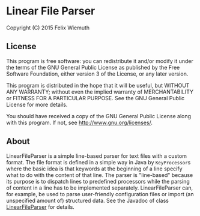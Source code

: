 Linear File Parser
==================
Copyright (C) 2015 Felix Wiemuth

License
-------

This program is free software: you can redistribute it and/or modify
it under the terms of the GNU General Public License as published by
the Free Software Foundation, either version 3 of the License, or
any later version.

This program is distributed in the hope that it will be useful,
but WITHOUT ANY WARRANTY; without even the implied warranty of
MERCHANTABILITY or FITNESS FOR A PARTICULAR PURPOSE.  See the
GNU General Public License for more details.

You should have received a copy of the GNU General Public License
along with this program.  If not, see <http://www.gnu.org/licenses/>.


About
-----
LinearFileParser is a simple line-based parser for text files with a custom format. The file format is defined in a simple way in Java by `KeyProcessor`s where the basic idea is that keywords at the beginning of a line specify what to do with the content of that line.
The parser is "line-based" because its purpose is to dispatch lines to predefined processors while the parsing of content in a line has to be implemented separately.
LinearFileParser can, for example, be used to parse user-friendly configuration files or import (an unspecified amount of) structured data.
See the Javadoc of class [LinearFileParser](src/linearfileparser/LinearFileParser.java) for details.
